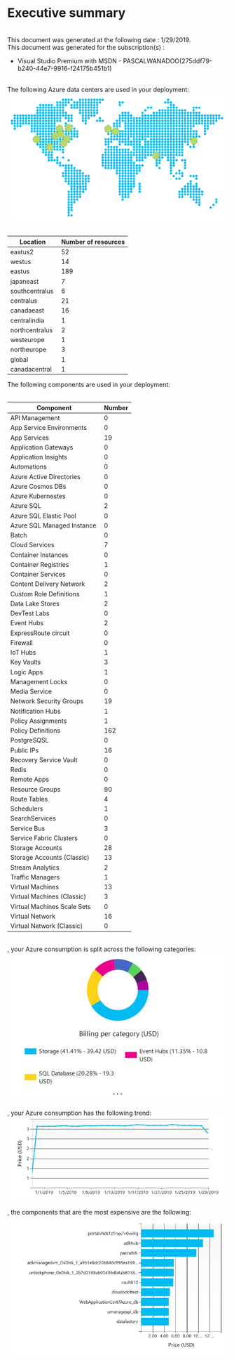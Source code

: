 # Executive summary
  
   
This document was generated at the following date : 1/29/2019.  
This document was generated for the subscription(s) :  

- Visual Studio Premium with MSDN - PASCALWANADOO(275ddf79-b240-44e7-9916-f24175b451b1)

  
   
The following Azure data centers are used in your deployment:  
![Cloudockit](assets/B297514C170549868DCCA4D807DD89AB.png)   

| Location | Number of resources |
| --- | --- |
| eastus2  | 52  |
| westus  | 14  |
| eastus  | 189  |
| japaneast  | 7  |
| southcentralus  | 6  |
| centralus  | 21  |
| canadaeast  | 16  |
| centralindia  | 1  |
| northcentralus  | 2  |
| westeurope  | 1  |
| northeurope  | 3  |
| global  | 1  |
| canadacentral  | 1  |
  
The following components are used in your deployment:  
   

| Component | Number |
| --- | --- |
| API Management  | 0  |
| App Service Environments  | 0  |
| App Services  | 19  |
| Application Gateways  | 0  |
| Application Insights  | 0  |
| Automations  | 0  |
| Azure Active Directories  | 0  |
| Azure Cosmos DBs  | 0  |
| Azure Kubernestes  | 0  |
| Azure SQL  | 2  |
| Azure SQL Elastic Pool  | 0  |
| Azure SQL Managed Instance  | 0  |
| Batch  | 0  |
| Cloud Services  | 7  |
| Container Instances  | 0  |
| Container Registries  | 1  |
| Container Services  | 0  |
| Content Delivery Network  | 2  |
| Custom Role Definitions  | 1  |
| Data Lake Stores  | 2  |
| DevTest Labs  | 0  |
| Event Hubs  | 2  |
| ExpressRoute circuit  | 0  |
| Firewall  | 0  |
| IoT Hubs  | 1  |
| Key Vaults  | 3  |
| Logic Apps  | 1  |
| Management Locks  | 0  |
| Media Service  | 0  |
| Network Security Groups  | 19  |
| Notification Hubs  | 1  |
| Policy Assignments  | 1  |
| Policy Definitions  | 162  |
| PostgreSQSL  | 0  |
| Public IPs  | 16  |
| Recovery Service Vault  | 0  |
| Redis  | 0  |
| Remote Apps  | 0  |
| Resource Groups  | 90  |
| Route Tables  | 4  |
| Schedulers  | 1  |
| SearchServices  | 0  |
| Service Bus  | 3  |
| Service Fabric Clusters  | 0  |
| Storage Accounts  | 28  |
| Storage Accounts (Classic)  | 13  |
| Stream Analytics  | 2  |
| Traffic Managers  | 1  |
| Virtual Machines  | 13  |
| Virtual Machines (Classic)  | 3  |
| Virtual Machines Scale Sets  | 0  |
| Virtual Network  | 16  |
| Virtual Network (Classic)  | 0  |
  
   
, your Azure consumption is split across the following categories:  
![Cloudockit](assets/BF980F73F49B48E8A09BD24ED8C6E6CD.png)   
, your Azure consumption has the following trend:  
![Cloudockit](assets/6E1D61E3D51E41B9926F085AC0CA22BD.png)   
, the components that are the most expensive are the following:  
![Cloudockit](assets/660E4EC5653F4421A1900ED1815966D5.png)
